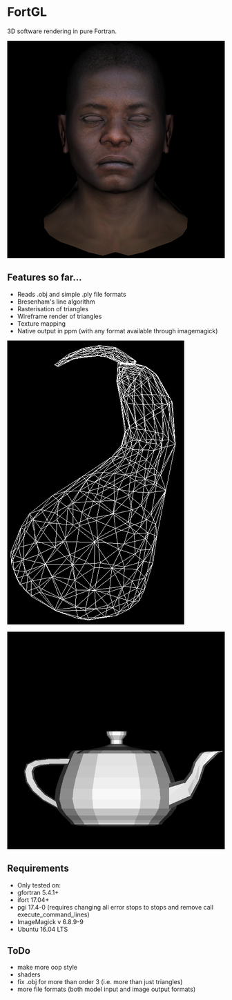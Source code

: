 # FortGL

3D software rendering in pure Fortran.

![alt text](https://raw.githubusercontent.com/lewisfish/FortGL/master/output.png "Wireframe head")

## Features so far...
   * Reads .obj and simple .ply file formats
   * Bresenham's line algorithm
   * Rasterisation of triangles
   * Wireframe render of triangles
   * Texture mapping
   * Native output in ppm (with any format available through imagemagick)



![alt text](https://raw.githubusercontent.com/lewisfish/FortGL/master/gourd.png "Wireframe gourd")



![alt text](https://raw.githubusercontent.com/lewisfish/FortGL/master/teapot.png "Wireframe teapot")

## Requirements
  * Only tested on:
  * gfortran 5.4.1+
  * ifort 17.04+
  * pgi 17.4-0 (requires changing all error stops to stops and remove call execute_command_lines)
  * ImageMagick v 6.8.9-9
  * Ubuntu 16.04 LTS

## ToDo
  * make more oop style
  * shaders
  * fix .obj for more than order 3 (i.e. more than just triangles)
  * more file formats (both model input and image output formats)
